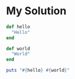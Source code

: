 # My Solution

```ruby
def hello
  "Hello"
end

def world
  "World"
end

puts "#{hello} #{world}"
```
